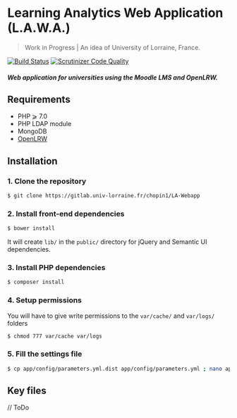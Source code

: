 # Learning Analytics Web Application (L.A.W.A.)

> Work in Progress | An idea of University of Lorraine, France. <br>

[![Build Status](https://scrutinizer-ci.com/g/xchopin/LAWA-UL/badges/build.png?b=master)](https://scrutinizer-ci.com/g/xchopin/LAWA-UL/build-status/master) [![Scrutinizer Code Quality](https://scrutinizer-ci.com/g/xchopin/LAWA-UL/badges/quality-score.png?b=master)](https://scrutinizer-ci.com/g/xchopin/LAWA-UL/?branch=master)

##### Web application for universities using the Moodle LMS and OpenLRW.

## Requirements
- PHP ⩾ 7.0
- PHP LDAP module
- MongoDB
- [OpenLRW](https://github.com/Apereo-Learning-Analytics-Initiative/OpenLRW)

## Installation
### 1. Clone the repository
``` bash
$ git clone https://gitlab.univ-lorraine.fr/chopin1/LA-Webapp
```

### 2. Install front-end dependencies
``` bash
$ bower install
```
It will create `lib/` in the `public/` directory for jQuery and Semantic UI dependencies.

### 3. Install PHP dependencies
``` bash
$ composer install
```

### 4. Setup permissions
You will have to give write permissions to the `var/cache/` and `var/logs/` folders
``` bash
$ chmod 777 var/cache var/logs
```

### 5. Fill the settings file
``` bash
$ cp app/config/parameters.yml.dist app/config/parameters.yml ; nano app/config/parameters.yml
```
## Key files
// ToDo
